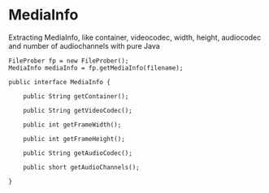 # MediaInfo
Extracting MediaInfo, like container, videocodec, width, height, audiocodec and number of audiochannels with pure Java

```
FileProber fp = new FileProber();
MediaInfo mediaInfo = fp.getMediaInfo(filename);

public interface MediaInfo {
	
	public String getContainer();
	
	public String getVideoCodec();
	
	public int getFrameWidth();
	
	public int getFrameHeight();
	
	public String getAudioCodec();
	
	public short getAudioChannels();
	
}
```
